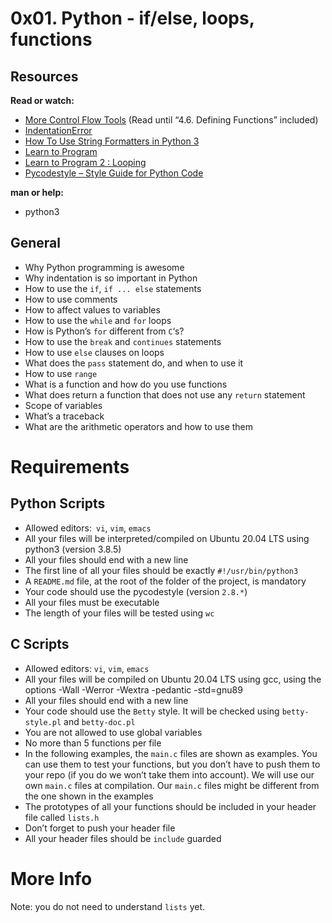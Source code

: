 # 0x01. Python - if/else, loops, functions

## Resources

**Read or watch:**

 * [More Control Flow Tools](https://intranet.alxswe.com/rltoken/jpjs5EnZTpBLLEremJYjPQ) (Read until “4.6. Defining Functions” included)
 * [IndentationError](https://intranet.alxswe.com/rltoken/F9n2AE-fpEPzt2PfBMGYAQ)
 * [How To Use String Formatters in Python 3](https://intranet.alxswe.com/rltoken/ZdtRIAkFu8dMBT99DcFBNg)
 * [Learn to Program](https://intranet.alxswe.com/rltoken/ElQgZYNHrLI7kV_ysEB1hQ)
 * [Learn to Program 2 : Looping](https://intranet.alxswe.com/rltoken/ElQgZYNHrLI7kV_ysEB1hQ)
 * [Pycodestyle – Style Guide for Python Code](https://intranet.alxswe.com/rltoken/TuTTnEg_Rwn8U1g3PEsZmA)

**man or help:**

 * python3

## General

 * Why Python programming is awesome
 * Why indentation is so important in Python
 * How to use the `if`, `if ... else` statements
 * How to use comments
 * How to affect values to variables
 * How to use the `while` and `for` loops
 * How is Python’s `for` different from `C`‘s?
 * How to use the `break` and `continues` statements
 * How to use `else` clauses on loops
 * What does the `pass` statement do, and when to use it
 * How to use `range`
 * What is a function and how do you use functions
 * What does return a function that does not use any `return` statement
 * Scope of variables
 * What’s a traceback
 * What are the arithmetic operators and how to use them


# Requirements

## Python Scripts

 * Allowed editors:` vi`, `vim`, `emacs`
 * All your files will be interpreted/compiled on Ubuntu 20.04 LTS using python3 (version 3.8.5)
 * All your files should end with a new line
 * The first line of all your files should be exactly `#!/usr/bin/python3`
 * A `README.md` file, at the root of the folder of the project, is mandatory
 * Your code should use the pycodestyle (version `2.8.*`)
 * All your files must be executable
 * The length of your files will be tested using `wc`

## C Scripts

 * Allowed editors: `vi`, `vim`, `emacs`
 * All your files will be compiled on Ubuntu 20.04 LTS using gcc, using the options -Wall -Werror -Wextra -pedantic -std=gnu89
 * All your files should end with a new line
 * Your code should use the `Betty` style. It will be checked using `betty-style.pl` and `betty-doc.pl`
 * You are not allowed to use global variables
 * No more than 5 functions per file
 * In the following examples, the `main.c` files are shown as examples. You can use them to test your functions, but you don’t have to push them to your repo (if you do we won’t take them into account). We will use our own `main.c` files at compilation. Our `main.c` files might be different from the one shown in the examples
 * The prototypes of all your functions should be included in your header file called `lists.h`
 * Don’t forget to push your header file
 * All your header files should be `include` guarded

# More Info

Note: you do not need to understand `lists` yet.
